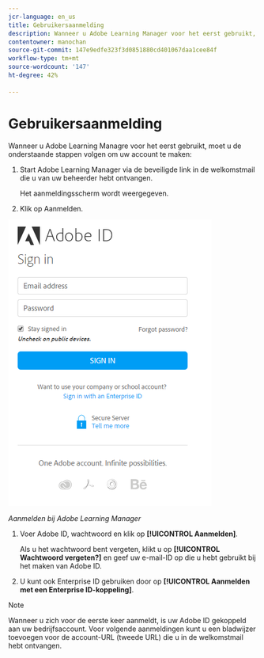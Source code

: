 ```yaml
---
jcr-language: en_us
title: Gebruikersaanmelding
description: Wanneer u Adobe Learning Manager voor het eerst gebruikt, moet u uw account maken.
contentowner: manochan
source-git-commit: 147e9edfe323f3d0851880cd401067daa1cee84f
workflow-type: tm+mt
source-wordcount: '147'
ht-degree: 42%

---
```




# Gebruikersaanmelding

Wanneer u Adobe Learning Managre voor het eerst gebruikt, moet u de onderstaande stappen volgen om uw account te maken:

1. Start Adobe Learning Manager via de beveiligde link in de welkomstmail die u van uw beheerder hebt ontvangen.

   Het aanmeldingsscherm wordt weergegeven.

1. Klik op Aanmelden.

![](assets/adobeid-signin.png)

*Aanmelden bij Adobe Learning Manager*

1. Voer Adobe ID, wachtwoord en klik op **[!UICONTROL Aanmelden]**.

   Als u het wachtwoord bent vergeten, klikt u op **[!UICONTROL Wachtwoord vergeten?]** en geef uw e-mail-ID op die u hebt gebruikt bij het maken van Adobe ID.

1. U kunt ook Enterprise ID gebruiken door op **[!UICONTROL Aanmelden met een Enterprise ID-koppeling]**.

>[!NOTE]
>
>Wanneer u zich voor de eerste keer aanmeldt, is uw Adobe ID gekoppeld aan uw bedrijfsaccount. Voor volgende aanmeldingen kunt u een bladwijzer toevoegen voor de account-URL (tweede URL) die u in de welkomstmail hebt ontvangen.
